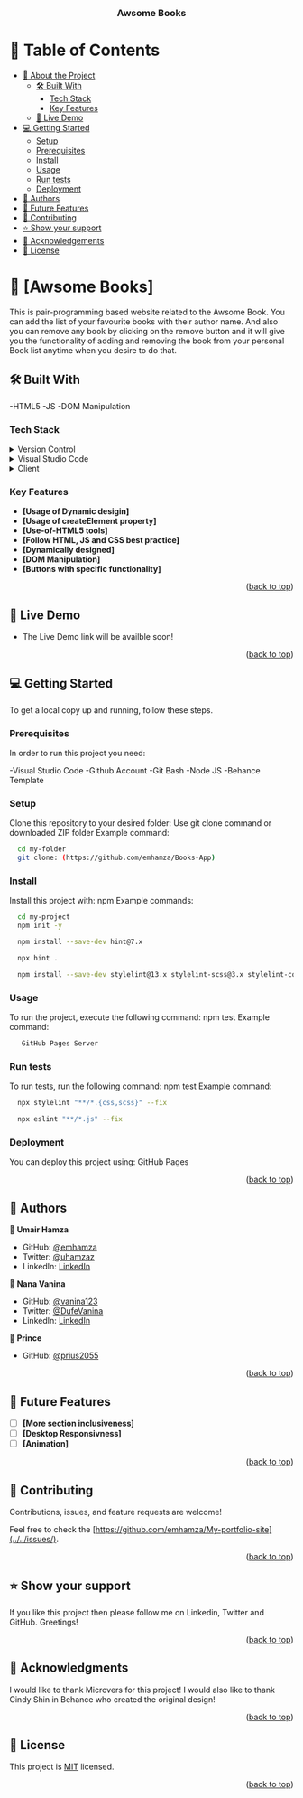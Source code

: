 <a name="readme-top"></a>

<div align="center">
  <br/>

  <h3><b>Awsome Books</b></h3>

</div>

# 📗 Table of Contents

- [📖 About the Project](#about-project)
  - [🛠 Built With](#built-with)
    - [Tech Stack](#tech-stack)
    - [Key Features](#key-features)
  - [🚀 Live Demo](#live-demo)
- [💻 Getting Started](#getting-started)
  - [Setup](#setup)
  - [Prerequisites](#prerequisites)
  - [Install](#install)
  - [Usage](#usage)
  - [Run tests](#run-tests)
  - [Deployment](#deployment)
- [👥 Authors](#authors)
- [🔭 Future Features](#future-features)
- [🤝 Contributing](#contributing)
- [⭐️ Show your support](#support)
- [🙏 Acknowledgements](#acknowledgements)
- [📝 License](#license)

# 📖 [Awsome Books] <a name="about-project"></a>
This is pair-programming based website related to the Awsome Book. You can add the list of your favourite books with their author name. And also you can remove any book by clicking on the remove button and it will give you the functionality of adding and removing the book from your personal Book list anytime when you  desire to do that.

## 🛠 Built With <a name="built-with"></a>

-HTML5
-JS
-DOM Manipulation

### Tech Stack <a name="tech-stack"></a>

<details>
  <summary>Version Control</summary>
  <ul>
    <li><a href="https://github.com/">Git Hub</a></li>
  </ul>
</details>
<details>
  <summary>Visual Studio Code</summary>
  <ul>
    <li><a href="https://code.visualstudio.com">Visual Studio Code</a></li>
  </ul>
</details>
<details>
  <summary>Client</summary>
  <ul>
    <li><a href="https://html.com/html5/">HTML5</a></li>
    <li><a href="https://www.css3.com/">CSS</a></li>
  </ul>
</details>
 
### Key Features <a name="key-features"></a>

- **[Usage of Dynamic desigin]**
- **[Usage of createElement property]**
- **[Use-of-HTML5 tools]**
- **[Follow HTML, JS and CSS best practice]**
- **[Dynamically designed]**
- **[DOM Manipulation]**
- **[Buttons with specific functionality]**

<p align="right">(<a href="#readme-top">back to top</a>)</p>

## 🚀 Live Demo <a name="live-demo"></a>
- The Live Demo link will be availble soon!
<p align="right">(<a href="#readme-top">back to top</a>)</p>

## 💻 Getting Started <a name="getting-started"></a>

To get a local copy up and running, follow these steps.

### Prerequisites

In order to run this project you need:

-Visual Studio Code
-Github Account
-Git Bash
-Node JS
-Behance Template

### Setup

Clone this repository to your desired folder:
Use git clone command or downloaded ZIP folder
Example command:

```sh
  cd my-folder
  git clone: (https://github.com/emhamza/Books-App)
```

### Install

Install this project with: npm Example commands:

```sh
  cd my-project
  npm init -y
```

```sh
  npm install --save-dev hint@7.x
```

```sh
  npx hint .
```

```sh
  npm install --save-dev stylelint@13.x stylelint-scss@3.x stylelint-config-standard@21.x stylelint-csstree-validator@1.x
```

### Usage

To run the project, execute the following command: npm test
Example command:

```sh
   GitHub Pages Server
```

### Run tests

To run tests, run the following command: npm test
Example command:

```sh
  npx stylelint "**/*.{css,scss}" --fix
```
```sh
  npx eslint "**/*.js" --fix
```

### Deployment

You can deploy this project using:
GitHub Pages

<p align="right">(<a href="#readme-top">back to top</a>)</p>

## 👥 Authors <a name="authors"></a>

👤 **Umair Hamza**

- GitHub: [@emhamza](https://github.com/emhamza)
- Twitter: [@uhamzaz](https://twitter.com/uhamzaz)
- LinkedIn: [LinkedIn](https://www.linkedin.com/in/umair-hamza-a8262b261/)

👤 **Nana Vanina**

- GitHub: [@vanina123](https://github.com/vanina123)
- Twitter: [@DufeVanina](https://twitter.com/DufeVanina)
- LinkedIn: [LinkedIn](https://www.linkedin.com/in/larissa-vanina-dufe-407a2b25a/)

👤 **Prince**

- GitHub: [@prius2055](https://github.com/prius2055)


<p align="right">(<a href="#readme-top">back to top</a>)</p>

## 🔭 Future Features <a name="future-features"></a>

- [ ] **[More section inclusiveness]**
- [ ] **[Desktop Responsivness]**
- [ ] **[Animation]**

<p align="right">(<a href="#readme-top">back to top</a>)</p>

## 🤝 Contributing <a name="contributing"></a>

Contributions, issues, and feature requests are welcome!

Feel free to check the [https://github.com/emhamza/My-portfolio-site](../../issues/).

<p align="right">(<a href="#readme-top">back to top</a>)</p>

## ⭐️ Show your support <a name="support"></a>

If you like this project then please follow me on Linkedin, Twitter and GitHub. Greetings!

<p align="right">(<a href="#readme-top">back to top</a>)</p>

## 🙏 Acknowledgments <a name="acknowledgements"></a>

I would like to thank Microvers for this project!
I would also like to thank Cindy Shin in Behance who created the original design!

<p align="right">(<a href="#readme-top">back to top</a>)</p>

## 📝 License <a name="license"></a>

This project is [MIT](./LICENSE) licensed.

<p align="right">(<a href="#readme-top">back to top</a>)</p

